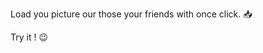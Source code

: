 <div style="@import url('https://fonts.googleapis.com/css2?family=Lato&display=swap')">

Load you picture our those your friends with once click. 📥 <br />



Try it ! 😉

</div>
